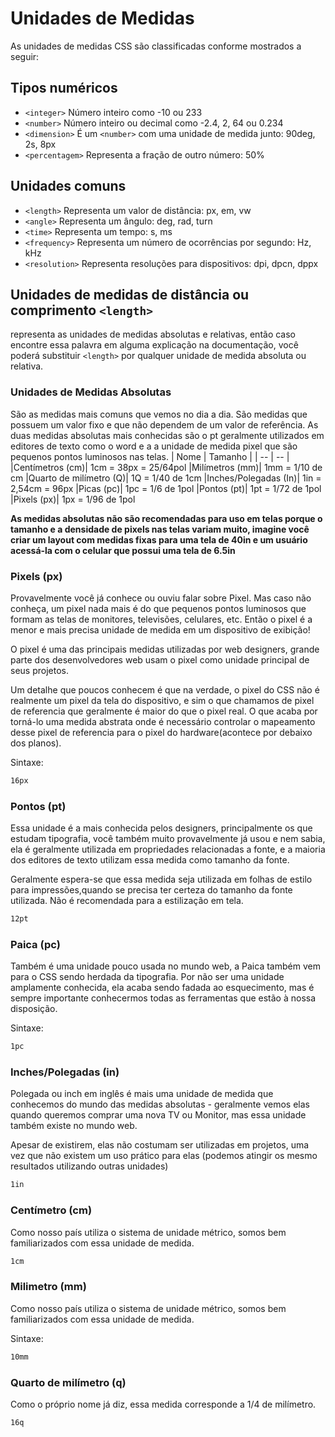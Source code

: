 # Unidades de Medidas

As unidades de medidas CSS são classificadas conforme mostrados a seguir:

## Tipos numéricos

* `<integer>` Número inteiro como -10 ou 233
* `<number>` Número inteiro ou decimal como -2.4, 2, 64 ou 0.234
* `<dimension>` É um `<number>` com uma unidade de medida junto: 90deg, 2s, 8px
* `<percentagem>` Representa a fração de outro número: 50%

## Unidades comuns

* `<length>` Representa um valor de distância: px, em, vw
* `<angle>` Representa um ângulo: deg, rad, turn
* `<time>` Representa um tempo: s, ms
* `<frequency>` Representa um número de ocorrências por segundo: Hz, kHz
* `<resolution>` Representa resoluções para dispositivos: dpi, dpcn, dppx

## Unidades de medidas de distância ou comprimento `<length>`

representa as unidades de medidas absolutas e relativas, então caso encontre essa palavra em alguma explicação na documentação, você poderá substituir `<length>` por qualquer unidade de medida absoluta ou relativa.

### Unidades de Medidas Absolutas

São as medidas mais comuns que vemos no dia a dia.  São medidas que possuem um valor fixo e que não dependem de um valor de referência. As duas medidas absolutas mais conhecidas são o pt geralmente utilizados em editores de texto como o word e a a unidade de medida pixel que são pequenos pontos luminosos nas telas. 
|  Nome          |              Tamanho             |
| --             | --                               |
|Centímetros (cm)|		1cm = 38px = 25/64pol
|Milímetros (mm)|		1mm = 1/10 de cm
|Quarto de milímetro (Q)|		1Q = 1/40 de 1cm
|Inches/Polegadas (In)|		1in = 2,54cm = 96px
|Picas (pc)|			1pc = 1/6 de 1pol
|Pontos (pt)|			1pt = 1/72 de 1pol
|Pixels (px)|			1px = 1/96 de 1pol


**As medidas absolutas não são recomendadas para uso em telas porque o tamanho e a densidade de pixels nas telas variam muito, imagine você criar um layout com medidas fixas para uma tela de 40in e um usuário acessá-la com o celular que possui uma tela de 6.5in**

### Pixels (px)

Provavelmente você já conhece ou ouviu falar sobre Pixel. Mas caso não conheça, um pixel  nada mais é do que pequenos pontos luminosos que formam as telas de monitores, televisões, celulares, etc. Então o pixel é a menor e mais precisa unidade de medida em um dispositivo de exibição!

O pixel é uma das principais medidas utilizadas por web designers, grande parte dos desenvolvedores web usam o pixel como unidade principal de seus projetos.

Um detalhe que poucos conhecem é que na verdade, o pixel do CSS não é realmente um pixel da tela do dispositivo, e sim o que chamamos de pixel de referencia que geralmente é maior do que o pixel real. O que acaba por torná-lo uma medida abstrata onde é necessário controlar o mapeamento desse pixel de referencia para o pixel do hardware(acontece por debaixo dos planos).

Sintaxe:

```css
16px
```

### Pontos (pt)

Essa unidade é a mais conhecida pelos designers, principalmente os que estudam tipografia, você também muito provavelmente já usou e nem sabia, ela é geralmente utilizada em propriedades relacionadas a fonte, e a maioria dos editores de texto utilizam essa medida como tamanho da fonte.

Geralmente espera-se que essa medida seja utilizada em folhas de estilo para impressões,quando se precisa ter certeza do tamanho da fonte utilizada. Não é recomendada para a estilização em tela.

```css
12pt
```

### Paica (pc)

Também é uma unidade pouco usada no mundo web, a Paica também vem para o CSS sendo herdada da tipografia. Por não ser uma unidade amplamente conhecida, ela acaba sendo fadada ao esquecimento, mas é sempre importante conhecermos todas as ferramentas que estão à nossa disposição.

Sintaxe:

```css
1pc
```

### Inches/Polegadas (in)

Polegada ou inch em inglês é mais uma unidade de medida que conhecemos do mundo das medidas absolutas - geralmente vemos elas quando queremos comprar uma nova TV ou Monitor, mas essa unidade também existe no mundo web.

Apesar de existirem, elas não costumam ser utilizadas em projetos, uma vez que não existem um uso prático para elas (podemos atingir os mesmo resultados utilizando outras unidades)

```css
1in
```

### Centímetro (cm)
Como nosso país utiliza o sistema de unidade métrico, somos bem familiarizados com essa unidade de medida.

```css
1cm
```

### Milimetro (mm)
Como nosso país utiliza o sistema de unidade métrico, somos bem familiarizados com essa unidade de medida.

Sintaxe:

```css
10mm
```

### Quarto de milímetro (q)
Como o próprio nome já diz, essa medida corresponde a 1/4 de milímetro.

```css
16q
```
